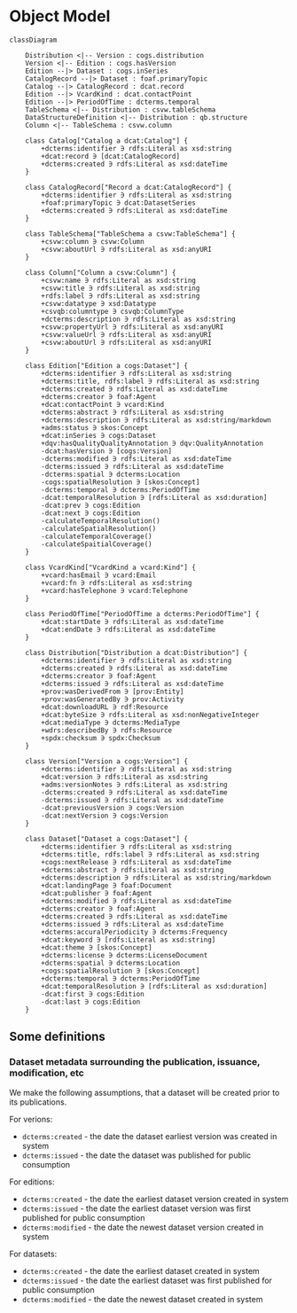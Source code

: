 # Object Model

```mermaid
classDiagram

    Distribution <|-- Version : cogs.distribution 
    Version <|-- Edition : cogs.hasVersion
    Edition --|> Dataset : cogs.inSeries 
    CatalogRecord --|> Dataset : foaf.primaryTopic
    Catalog --|> CatalogRecord : dcat.record
    Edition --|> VcardKind : dcat.contactPoint
    Edition --|> PeriodOfTime : dcterms.temporal
    TableSchema <|-- Distribution : csvw.tableSchema
    DataStructureDefinition <|-- Distribution : qb.structure
    Column <|-- TableSchema : csvw.column

    class Catalog["Catalog a dcat:Catalog"] {
        +dcterms:identifier ∋ rdfs:Literal as xsd:string
        +dcat:record ∋ [dcat:CatalogRecord]
        +dcterms:created ∋ rdfs:Literal as xsd:dateTime
    }

    class CatalogRecord["Record a dcat:CatalogRecord"] {
        +dcterms:identifier ∋ rdfs:Literal as xsd:string
        +foaf:primaryTopic ∋ dcat:DatasetSeries
        +dcterms:created ∋ rdfs:Literal as xsd:dateTime
    }

    class TableSchema["TableSchema a csvw:TableSchema"] {
        +csvw:column ∋ csvw:Column
        +csvw:aboutUrl ∋ rdfs:Literal as xsd:anyURI
    }

    class Column["Column a csvw:Column"] {
        +csvw:name ∋ rdfs:Literal as xsd:string
        +csvw:title ∋ rdfs:Literal as xsd:string
        +rdfs:label ∋ rdfs:Literal as xsd:string
        +csvw:datatype ∋ xsd:Datatype
        +csvqb:columntype ∋ csvqb:ColumnType
        +dcterms:description ∋ rdfs:Literal as xsd:string
        +csvw:propertyUrl ∋ rdfs:Literal as xsd:anyURI
        +csvw:valueUrl ∋ rdfs:Literal as xsd:anyURI
        +csvw:aboutUrl ∋ rdfs:Literal as xsd:anyURI
    }

    class Edition["Edition a cogs:Dataset"] {
        +dcterms:identifier ∋ rdfs:Literal as xsd:string
        +dcterms:title, rdfs:label ∋ rdfs:Literal as xsd:string
        +dcterms:created ∋ rdfs:Literal as xsd:dateTime
        +dcterms:creator ∋ foaf:Agent
        +dcat:contactPoint ∋ vcard:Kind
        +dcterms:abstract ∋ rdfs:Literal as xsd:string
        +dcterms:description ∋ rdfs:Literal as xsd:string/markdown
        +adms:status ∋ skos:Concept
        +dcat:inSeries ∋ cogs:Dataset
        +dqv:hasQualityQualityAnnotation ∋ dqv:QualityAnnotation
        -dcat:hasVersion ∋ [cogs:Version]
        -dcterms:modified ∋ rdfs:Literal as xsd:dateTime
        -dcterms:issued ∋ rdfs:Literal as xsd:dateTime
        -dcterms:spatial ∋ dcterms:Location
        -cogs:spatialResolution ∋ [skos:Concept]
        -dcterms:temporal ∋ dcterms:PeriodOfTime
        -dcat:temporalResolution ∋ [rdfs:Literal as xsd:duration]
        -dcat:prev ∋ cogs:Edition
        -dcat:next ∋ cogs:Edition
        -calculateTemporalResolution()
        -calculateSpatialResolution()
        -calculateTemporalCoverage() 
        -calculateSpaitialCoverage()   
    }

    class VcardKind["VcardKind a vcard:Kind"] {
        +vcard:hasEmail ∋ vcard:Email
        +vcard:fn ∋ rdfs:Literal as xsd:string
        +vcard:hasTelephone ∋ vcard:Telephone
    }

    class PeriodOfTime["PeriodOfTime a dcterms:PeriodOfTime"] {
        +dcat:startDate ∋ rdfs:Literal as xsd:dateTime
        +dcat:endDate ∋ rdfs:Literal as xsd:dateTime
    }

    class Distribution["Distribution a dcat:Distribution"] {
        +dcterms:identifier ∋ rdfs:Literal as xsd:string
        +dcterms:created ∋ rdfs:Literal as xsd:dateTime
        +dcterms:creator ∋ foaf:Agent
        +dcterms:issued ∋ rdfs:Literal as xsd:dateTime
        +prov:wasDerivedFrom ∋ [prov:Entity]
        +prov:wasGeneratedBy ∋ prov:Activity
        +dcat:downloadURL ∋ rdf:Resource
        +dcat:byteSize ∋ rdfs:Literal as xsd:nonNegativeInteger
        +dcat:mediaType ∋ dcterms:MediaType
        +wdrs:describedBy ∋ rdfs:Resource
        +spdx:checksum ∋ spdx:Checksum
    }

    class Version["Version a cogs:Version"] {
        +dcterms:identifier ∋ rdfs:Literal as xsd:string
        +dcat:version ∋ rdfs:Literal as xsd:string
        +adms:versionNotes ∋ rdfs:Literal as xsd:string
        -dcterms:created ∋ rdfs:Literal as xsd:dateTime
        -dcterms:issued ∋ rdfs:Literal as xsd:dateTime
        -dcat:previousVersion ∋ cogs:Version
        -dcat:nextVersion ∋ cogs:Version
    }

    class Dataset["Dataset a cogs:Dataset"] {
        +dcterms:identifier ∋ rdfs:Literal as xsd:string
        +dcterms:title, rdfs:label ∋ rdfs:Literal as xsd:string
        +cogs:nextRelease ∋ rdfs:Literal as xsd:dateTime
        +dcterms:abstract ∋ rdfs:Literal as xsd:string
        +dcterms:description ∋ rdfs:Literal as xsd:string/markdown
        +dcat:landingPage ∋ foaf:Document
        +dcat:publisher ∋ foaf:Agent
        +dcterms:modified ∋ rdfs:Literal as xsd:dateTime
        +dcterms:creator ∋ foaf:Agent
        +dcterms:created ∋ rdfs:Literal as xsd:dateTime
        +dcterms:issued ∋ rdfs:Literal as xsd:dateTime
        +dcterms:accuralPeriodicity ∋ dcterms:Frequency
        +dcat:keyword ∋ [rdfs:Literal as xsd:string]
        +dcat:theme ∋ [skos:Concept]
        +dcterms:license ∋ dcterms:LicenseDocument
        +dcterms:spatial ∋ dcterms:Location
        +cogs:spatialResolution ∋ [skos:Concept]
        +dcterms:temporal ∋ dcterms:PeriodOfTime
        +dcat:temporalResolution ∋ [rdfs:Literal as xsd:duration]
        -dcat:first ∋ cogs:Edition
        -dcat:last ∋ cogs:Edition
    }

```

## Some definitions

### Dataset metadata surrounding the publication, issuance, modification, etc

We make the following assumptions, that a dataset will be created prior to its publications.

For verions:

* `dcterms:created` - the date the dataset earliest version was created in system
* `dcterms:issued` - the date the dataset was published for public consumption

For editions:

* `dcterms:created` - the date the earliest dataset version created in system
* `dcterms:issued` - the date the earliest dataset version was first published for public consumption
* `dcterms:modified` - the date the newest dataset version created in system

For datasets:

* `dcterms:created` - the date the earliest dataset created in system
* `dcterms:issued` - the date the earliest dataset was first published for public consumption
* `dcterms:modified` - the date the newest dataset created in system
